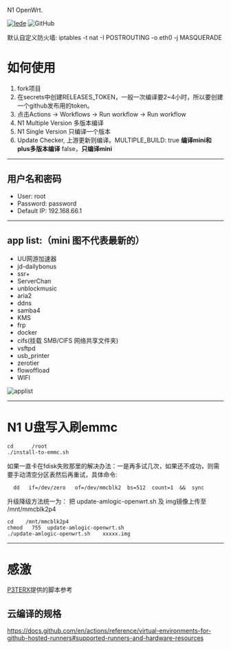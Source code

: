 N1 OpenWrt.

[![lede](https://img.shields.io/badge/github-lede-blue.svg?style=flat&logo=github)](https://github.com/coolsnowwolf/lede)
![GitHub](https://img.shields.io/github/license/mingxiaoyu/N1Openwrt)



默认自定义防火墙: iptables -t nat -I POSTROUTING -o eth0 -j MASQUERADE



# 如何使用
1. fork项目
2. 在secrets中创建RELEASES_TOKEN，一般一次编译要2~4小时，所以要创建一个github发布用的token。
3. 点击Actions -> Workflows -> Run workflow -> Run workflow 
4. N1 Multiple Version 多版本编译
5. N1 Single Version 只编译一个版本
6. Update Checker, 上游更新则编译。MULTIPLE_BUILD: true **编译mini和plus多版本编译**  false，**只编译mini**

------

## 用户名和密码
 * User: root
 * Password: password
 * Default IP: 192.168.66.1
------

## app list:（mini 图不代表最新的）
 * UU网游加速器
 * jd-dailybonus
 * ssr+
 * ServerChan
 * unblockmusic
 * aria2
 * ddns
 * samba4
 * KMS 
 * frp
 * docker
 * cifs(挂载 SMB/CIFS 网络共享文件夹)
 * vsftpd
 * usb_printer
 * zerotier
 * flowoffload
 * WIFI
 
 ![applist](https://github.com/mingxiaoyu/N1Openwrt/blob/master/imgs/mini.jpg?raw=true)
 
 ------
 # N1 U盘写入刷emmc
```
cd      /root
./install-to-emmc.sh
```
如果一直卡在fdisk失败那里的解决办法：一是再多试几次，如果还不成功，则需要手动清空分区表然后再重试，具体命令:
```
  dd   if=/dev/zero   of=/dev/mmcblk2  bs=512  count=1  &&  sync
```

升级降级方法统一为：
把 update-amlogic-openwrt.sh 及 img镜像上传至  /mnt/mmcblk2p4
```
cd    /mnt/mmcblk2p4
chmod   755  update-amlogic-openwrt.sh
./update-amlogic-openwrt.sh    xxxxx.img
```
------
 # 感激 
 [P3TERX](https://github.com/P3TERX/Actions-OpenWrt)提供的脚本参考
 
 ## 云编译的规格
https://docs.github.com/en/actions/reference/virtual-environments-for-github-hosted-runners#supported-runners-and-hardware-resources

